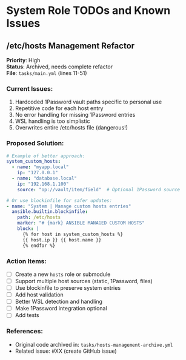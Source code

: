 # System Role TODOs and Known Issues

## /etc/hosts Management Refactor

**Priority**: High  
**Status**: Archived, needs complete refactor  
**File**: `tasks/main.yml` (lines 11-51)

### Current Issues:
1. Hardcoded 1Password vault paths specific to personal use
2. Repetitive code for each host entry
3. No error handling for missing 1Password entries
4. WSL handling is too simplistic
5. Overwrites entire /etc/hosts file (dangerous!)

### Proposed Solution:
```yaml
# Example of better approach:
system_custom_hosts:
  - name: "myapp.local"
    ip: "127.0.0.1"
  - name: "database.local"
    ip: "192.168.1.100"
    source: "op://vault/item/field"  # Optional 1Password source

# Or use blockinfile for safer updates:
- name: "System | Manage custom hosts entries"
  ansible.builtin.blockinfile:
    path: /etc/hosts
    marker: "# {mark} ANSIBLE MANAGED CUSTOM HOSTS"
    block: |
      {% for host in system_custom_hosts %}
      {{ host.ip }} {{ host.name }}
      {% endfor %}
```

### Action Items:
- [ ] Create a new `hosts` role or submodule
- [ ] Support multiple host sources (static, 1Password, files)
- [ ] Use blockinfile to preserve system entries
- [ ] Add host validation
- [ ] Better WSL detection and handling
- [ ] Make 1Password integration optional
- [ ] Add tests

### References:
- Original code archived in: `tasks/hosts-management-archive.yml`
- Related issue: #XX (create GitHub issue)